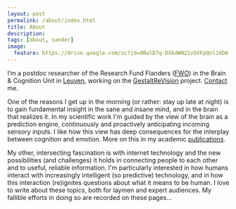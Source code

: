 ```yaml
---
layout: post
permalink: /about/index.html
title: About
description:
tags: [about, sander]
image:
  feature: https://drive.google.com/uc?id=0BwlD7q-DXkdWN21vbVFpQnlJdDA
---
```


I’m a postdoc researcher of the Research Fund Flanders ([FWO](http://www.fwo.be)) in the Brain & Cognition Unit in [Leuven](http://maps.google.be/maps?q=Tiensestraat%20102,%203000%20Leuven&amp;hl=nl&amp;sll=50.877571,4.704328&amp;sspn=0.362637,0.617294&amp;vpsrc=0&amp;gl=be&amp;z=16), working on the [GestaltReVision](http://www.gestaltrevision.be) project. [Contact](mailto:sandervandecruys@gmail.com) me.

One of the reasons I get up in the morning (or rather: stay up late at night) is to gain fundamental insight in the sane and insane mind, and in the brain that realizes it. In my scientific work I'm guided by the view of the brain as a prediction engine, continuously and proactively anticipating incoming sensory inputs. I like how this view has deep consequences for the interplay between cognition and emotion. More on this in my academic [publications](/work/index.html).

My other, intersecting fascination is with internet technology and the new possibilities (and challenges) it holds in connecting people to each other and to useful, reliable information. I'm particularly interested in how humans interact with increasingly intelligent (so predictive) technology, and in how this interaction (re)ignites questions about what it means to be human. I love to write about these topics, both for laymen and expert audiences. My fallible efforts in doing so are recorded on these pages...
